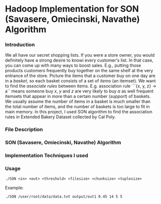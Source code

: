# Hadoop Implementation for SON (Savasere, Omiecinski, Navathe) Algorithm

### Introduction
We all have our secret shopping lists. If you were a store owner, you would definitely have a strong desire to knowi every customer's list. In that case, you can come up with many ways to boost sales. E.g., putting those products customers frequently buy together on the same shelf at the very entrance of the store.
Picture the items that a customer buy on one day are in a *basket*, so each basket consists of a set of *items* (an itemset). We want to find the *associate rules* between items. E.g. association rule ```{x, y, z} → a`` means someone buy *x*, *y* and *z* are very likely to buy *a* as well  frequent itemsets that appear in more than a certain number (*support*) of baskets. We usually assume the number of items in a basket is much smaller than the total number of items, and the number of baskets is too large to fit in main memory.
In this project, I used SON algorithm to find the association rules in Extended Bakery Dataset collected by Cal Poly.

### File Description


### SON (Savasere, Omiecinski, Navathe) Algorithm


### Implementation Techniques I used


### Usage

   ```shell
   ./SON <in> <out> <threshold> <filesize> <chunksize> <tuplesize>
   ```
Example:

   ```shell
   ./SON /user/root/data/data.txt output/out1 0.45 14 5 5
   ```

